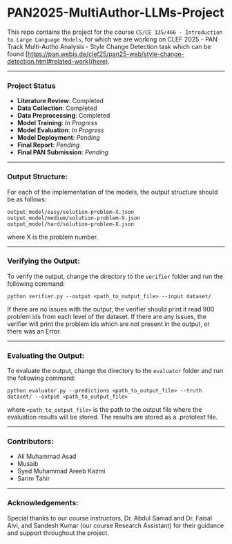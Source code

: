 # PAN2025-MultiAuthor-LLMs-Project

This repo contains the project for the course ```CS/CE 335/466 - Introduction to Large Language Models```, for which we are working on CLEF 2025 - PAN Track Multi-Autho Analysis - Style Change Detection task which can be found [https://pan.webis.de/clef25/pan25-web/style-change-detection.html#related-work](here).

---

### Project Status

- **Literature Review**: Completed
- **Data Collection**: Completed
- **Data Preprocessing**: Completed
- **Model Training**: _In Progress_
- **Model Evaluation**: _In Progress_
- **Model Deployment**: _Pending_
- **Final Report**: _Pending_
- **Final PAN Submission**: _Pending_

---

### Output Structure:
For each of the implementation of the models, the output structure should be as follows:
```
output_model/easy/solution-problem-X.json
output_model/medium/solution-problem-X.json
output_model/hard/solution-problem-X.json
```
where X is the problem number.

---

### Verifying the Output:
To verify the output, change the directory to the ```verifier``` folder and run the following command:
```
python verifier.py --output <path_to_output_file> --input dataset/
```

If there are no issues with the output, the verifier should print it read 900 problem ids from each level of the dataset. If there are any issues, the verifier will print the problem ids which are not present in the output, or there was an Error. 

---

### Evaluating the Output:
To evaluate the output, change the directory to the ```evaluator``` folder and run the following command:
```
python evaluator.py --predictions <path_to_output_file> --truth dataset/ --output <path_to_output_file>
```
where ```<path_to_output_file>``` is the path to the output file where the evaluation results will be stored. The results are stored as a .prototext file.

---

### Contributors:

- Ali Muhammad Asad 
- Musaib
- Syed Muhammad Areeb Kazmi
- Sarim Tahir

---

### Acknowledgements:

Special thanks to our course instructors, Dr. Abdul Samad and Dr. Faisal Alvi, and Sandesh Kumar (our course Research Assistant) for their guidance and support throughout the project.
